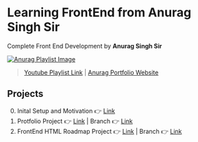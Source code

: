 # Learning FrontEnd from Anurag Singh Sir
Complete Front End Development by **Anurag Singh Sir**

[![Anurag Playlist Image](https://i.ytimg.com/vi/fc2axTKm4ps/hqdefault.jpg?sqp=-oaymwEXCNACELwBSFryq4qpAwkIARUAAIhCGAE=&rs=AOn4CLCqkNPUCiJiGWTjoQff_8Xt0UREmA)](https://www.youtube.com/playlist?list=PLfEr2kn3s-br9ZFmejfLhAgMbGgbpdof8)

>[Youtube Playlist Link](https://www.youtube.com/playlist?list=PLfEr2kn3s-br9ZFmejfLhAgMbGgbpdof8) | [Anurag Portfolio Website](https://anuragsinghbam.com/)

## Projects

0. Inital Setup and Motivation :point_right: [Link](https://trishulnaik-frontend-anuragsir.netlify.app/)
1. Protfolio Project 👉 [Link](https://01-html-intro--trishulnaik-frontend-anuragsir.netlify.app/) | Branch 👉 [Link](../01_HTML-INTRO)
2. FrontEnd HTML Roadmap Project 👉 [Link](https://02-html-roadmap--trishulnaik-frontend-anuragsir.netlify.app/) | Branch 👉 [Link](../02_HTML-ROADMAP)
